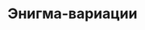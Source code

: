 ---
draft: false
slug: enigma-variatsii-51b8c521
title: Энигма-вариации
type: books
params:
  authors:
    - André Aciman, Александра Глебовская, Андре Асиман
  book_title: Энигма-вариации
  book_description: Андре Асимана называют одним из важнейших романистов современности. Его новая книга - "Энигма-вариации" - повествует о жизни Пола, любовные интересы которого остаются столь же волнующими и загадочными в зрелости, сколь и в юности, - будь то влечение к семейному краснодеревщику на юге Италии, одержимость теннисистом из Центрального парка, влюбленность в подругу, которую он встречает каждые четыре года, или страсть к загадочной молодой журналистке. Это роман о любви, обжигающем влечении и дымовых завесах человеческой души.<br /><br />"Энигма-вариации" - захватывающий набросок жизни влюбленного человека. Роман Асимана откровенно говорит не только о тяге и вожделении, но и о гораздо более сложных чувствах…" - Publishers Weekly
  cover: https://images-na.ssl-images-amazon.com/images/S/compressed.photo.goodreads.com/books/1576849390i/49564515.jpg
  isbn: '9785604262856'
  languages:
    - Русский
  goodreads_link: https://www.goodreads.com/book/show/49564515--
  page_count: '360'
  publication_year: '2020'
  publishers:
    - Popcorn books
  russian_audioversion: false
  russian_translation_status: exists
  short_book_description: Андре Асимана называют одним из важнейших романистов современности. Его новая книга - "Энигма-вариации" - повествует о жизни Пола, любовные интересы которого остаются столь же волнующими и...
  tags:
    - lgbtq-plus
    - adult fiction
    - contemporary
    - desire
    - fiction
    - gay
    - literary fiction
    - novels
    - queer
    - romance
    - short stories
---